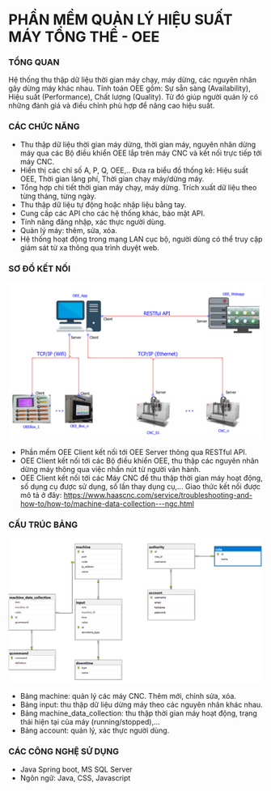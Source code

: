 # PHẦN MỀM QUẢN LÝ HIỆU SUẤT MÁY TỔNG THỂ - OEE
### TỔNG QUAN
Hệ thống thu thập dữ liệu thời gian máy chạy, máy dừng, các nguyên nhân gây dừng máy khác nhau. Tính toán OEE gồm: Sự sẵn sàng (Availability), Hiệu suất (Performance), Chất lượng (Quality). Từ đó giúp người quản lý có những đánh giá và điều chỉnh phù hợp để nâng cao hiệu suất.
### CÁC CHỨC NĂNG
- Thu thập dữ liệu thời gian máy dừng, thời gian máy, nguyên nhân dừng máy qua các Bộ điều khiển OEE lắp trên máy CNC và kết nối trực tiếp tới máy CNC.
- Hiển thị các chỉ số A, P, Q, OEE,.. Đưa ra biểu đồ thống kê: Hiệu suất OEE, Thời gian lãng phí, Thời gian chạy máy/dừng máy.
- Tổng hợp chi tiết thời gian máy chạy, máy dừng. Trích xuất dữ liệu theo từng tháng, từng ngày.
- Thu thập dữ liệu tự động hoặc nhập liệu bằng tay.
- Cung cấp các API cho các hệ thống khác, bảo mật API.
- Tính năng đăng nhập, xác thực người dùng.
- Quản lý máy: thêm, sửa, xóa.
- Hệ thống hoạt động trong mạng LAN cục bộ, người dùng có thể truy cập giám sát từ xa thông qua trình duyệt web.

### SƠ ĐỒ KẾT NỐI
![overall equipment effectiveness](/assets/oee_diagram.PNG)

- Phần mềm OEE Client kết nối tới OEE Server thông qua RESTful API.
- OEE Client kết nối tới các Bộ điều khiển OEE, thu thập các nguyên nhân dừng máy thông qua việc nhấn nút từ người vân hành.
- OEE Client kết nối tới các Máy CNC để thu thập thời gian máy hoạt động, số dụng cụ được sử dụng, số lần thay dụng cụ,... Giao thức kết nối được mô tả ở đây:
https://www.haascnc.com/service/troubleshooting-and-how-to/how-to/machine-data-collection---ngc.html

### CẤU TRÚC BẢNG
![overall equipment effectiveness](/assets/structure_db.PNG)

- Bảng machine: quản lý các máy CNC. Thêm mới, chỉnh sửa, xóa.
- Bảng input: thu thập dữ liệu dừng máy theo các nguyên nhân khác nhau.
- Bảng machine_data_collection: thu thập thời gian máy hoạt động, trạng thái hiện tại của máy (running/stopped),...
- Bảng account: quản lý, xác thực người dùng.

### CÁC CÔNG NGHỆ SỬ DỤNG
- Java Spring boot, MS SQL Server
- Ngôn ngữ: Java, CSS, Javascript
